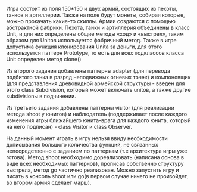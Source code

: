 Игра состоит из поля 150*150 и двух армий, состоящих из пехоты, танков и артиллерии. Также на поле будут монеты, собирая которые, можно прокачать какие-то скиллы. Армии создаются с помощью абстрактной фабрики. Пехота, танки и артиллерия объединены в класс Unit, и для них определены общие методы «ход» и «выстрел», таким образом для Unitов используется фабричный метод. Также в игре допустима функция клонирования Unitа за деньги, для этого используется паттерн Prototype, то есть для всех подклассов класса Unit определен метод clone()

Из второго задания добавлены паттерны adapter (для перевода подбитого танка в разряд неподвижных огневых точек) и компоновщик (для представления древовидной армейской структуры - введен для этого class Subdivision, который может включать unitов, а также другие subdivisionы в подчинении.

Из третьего задания добавлены паттерны visitor (для реализации метода shoot у юнитов) и наблюдатель (поддерживает после каждого изменения игры ближайшего юнита-врага для каждого юнита, который на него подписан) - class Visitor и class Observer.

На данный момент играть в игру нельзя ввиду необходимости дописывания большого количества функций, не связанных непосредственно с заданием по паттернам (т.е архитектура игры уже готова). Метод shoot необходимо дореализовать (написана основа в виде всех необходимых паттернов), прописав собственно структуру выстрела, метод go частично реализован. Можно запустить игру и писать в консоль shoot или go(в первом случае ничего не произойдет, во втором армия сделает марш).

